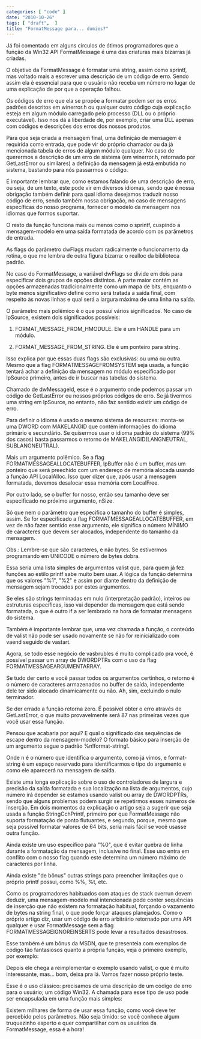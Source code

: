 ```yaml
---
categories: [ "code" ]
date: "2010-10-26"
tags: [ "draft",  ]
title: "FormatMessage para... dumies?"
---
```

Já foi comentado em alguns círculos de ótimos programadores que a função da Win32 API FormatMessage é uma das criaturas mais bizarras já criadas.

O objetivo da FormatMessage é formatar uma string, assim como sprintf, mas voltado mais a escrever uma descrição de um código de erro. Sendo assim ela é essencial para que o usuário não receba um número no lugar de uma explicação de por que a operação falhou.

Os códigos de erro que ela se propõe a formatar podem ser os erros padrões descritos em winerror.h ou qualquer outro código cuja explicação esteja em algum módulo carregado pelo processo (DLL ou o próprio executável). Isso nos dá a liberdade de, por exemplo, criar uma DLL apenas com códigos e descrições dos erros dos nossos produtos.

Para que seja criada a mensagem final, uma definição de mensagem é requirida como entrada, que pode vir do próprio chamador ou da já mencionada tabela de erros de algum módulo qualquer. No caso de querermos a descrição de um erro de sistema (em winerror.h, retornado por GetLastError ou similares) a definição da mensagem já está embutida no sistema, bastando para nós passarmos o código.

É importante lembrar que, como estamos falando de uma descrição de erro, ou seja, de um texto, este pode vir em diversos idiomas, sendo que é nossa obrigação também definir para qual idioma desejamos traduzir nosso código de erro, sendo também nossa obrigação, no caso de mensagens específicas do nosso programa, fornecer o modelo da mensagem nos idiomas que formos suportar.

O resto da função funciona mais ou menos como o sprintf, cuspindo a mensagem-modelo em uma saída formatada de acordo com os parâmetros de entrada.


As flags do parâmetro dwFlags mudam radicalmente o funcionamento da rotina, o que me lembra de outra figura bizarra: o realloc da biblioteca padrão.

No caso do FormatMessage, a variável dwFlags se divide em dois para especificar dois grupos de opções distintos. A parte maior contém as opções armazenadas tradicionalmente como um mapa de bits, enquanto o byte menos significativo define como será tratada a saída final, com respeito às novas linhas e qual será a largura máxima de uma linha na saída.

O parâmetro mais polêmico é o que possui vários significados. No caso de lpSource, existem dois significados possíveis:

  1. FORMAT_MESSAGE_FROM_HMODULE. Ele é um HANDLE para um módulo.

  2. FORMAT_MESSAGE_FROM_STRING. Ele é um ponteiro para string.

Isso explica por que essas duas flags são exclusivas: ou uma ou outra. Mesmo que a flag FORMATMESSAGEFROMSYSTEM seja usada, a função tentará achar a definição da mensagem no módulo especificado por lpSource primeiro, antes de ir buscar nas tabelas do sistema.

Chamado de dwMessageId, esse é o argumento onde podemos passar um código de GetLastError ou nossos próprios códigos de erro. Se já tivermos uma string em lpSource, no entanto, não faz sentido existir um código de erro.

Para definir o idioma é usado o mesmo sistema de resources: monta-se uma DWORD com MAKELANGID que contém informações do idioma primário e secundário. Se quisermos usar o idioma padrão do sistema (99% dos casos) basta passarmos o retorno de MAKELANGID(LANGNEUTRAL, SUBLANGNEUTRAL).

Mais um argumento polêmico. Se a flag FORMATMESSAGEALLOCATEBUFFER, lpBuffer não é um buffer, mas um ponteiro que será preechido com um endereço de memória alocada usando a função API LocalAlloc. Isso quer dizer que, após usar a mensagem formatada, devemos desalocar essa memória com LocalFree.

Por outro lado, se o buffer for nosso, então seu tamanho deve ser especificado no próximo argumento, nSize.

Só que nem o parâmetro que especifica o tamanho do buffer é simples, assim. Se for especificado a flag FORMATMESSAGEALLOCATEBUFFER, em vez de não fazer sentido esse argumento, ele significa o número MÍNIMO de caracteres que devem ser alocados, independente do tamanho da mensagem.

Obs.: Lembre-se que são caracteres, e não bytes. Se estivermos programando em UNICODE o número de bytes dobra.

Essa seria uma lista simples de argumentos valist que, para quem já fez funções ao estilo printf sabe muito bem usar. A lógica da função determina que os valores "%1", "%2" e assim por diante dentro da definição de mensagem sejam trocados por estes argumentos.

Se eles são strings terminadas em nulo (interpretação padrão), inteiros ou estruturas específicas, isso vai depender da mensagem que está sendo formatada, o que é outro if a ser lembrado na hora de formatar mensagens do sistema.

Também é importante lembrar que, uma vez chamada a função, o conteúdo de valist não pode ser usado novamente se não for reinicializado com vaend seguido de vastart.

Agora, se todo esse negócio de vasbrubles é muito complicado pra você, é possível passar um array de DWORDPTRs com o uso da flag FORMATMESSAGEARGUMENTARRAY.

Se tudo der certo e você passar todos os argumentos certinhos, o retorno é o número de caracteres armazenados no buffer de saída, independente dele ter sido alocado dinamicamente ou não. Ah, sim, excluindo o nulo terminador.

Se der errado a função retorna zero. É possível obter o erro através de GetLastError, o que muito provavelmente será 87 nas primeiras vezes que você usar essa função.

Pensou que acabaria por aqui? E qual o significado das sequências de escape dentro da mensagem-modelo? O formato básico para inserção de um argumento segue o padrão %n!format-string!.

Onde n é o número que identifica o argumento, como já vimos, e format-string é um espaço reservado para identificarmos o tipo do argumento e como ele aparecerá na mensagem de saída.

Existe uma longa explicação sobre o uso de controladores de largura e precisão da saída formatada e sua localização na lista de argumentos, cujo número irá depender se estamos usando valist ou array de DWORDPTRs, sendo que alguns problemas podem surgir se repetirmos esses números de inserção. Em dois momentos da explicação o artigo seja a sugerir que seja usada a função StringCchPrintf, primeiro por que FormatMessage não suporta formatação de ponto flutuantes, e segundo, porque, mesmo que seja possível formatar valores de 64 bits, seria mais fácil se você usasse outra função.

Ainda existe um uso específico para "%0", que é evitar quebra de linha durante a formatação da mensagem, inclusive no final. Esse uso entra em conflito com o nosso flag quando este determina um número máximo de caracteres por linha.

Ainda existe "de bônus" outras strings para preencher limitações que o próprio printf possui, como %%, %t, etc.

Como os programadores habituados com ataques de stack overrun devem deduzir, uma mensagem-modelo mal intencionada pode conter sequências de inserção que não existem na formatação habitual, forçando o vazamento de bytes na string final, o que pode forçar ataques planejados. Como o próprio artigo diz, usar um código de erro arbitrário retornado por uma API qualquer e usar FormatMessage sem a flag FORMATMESSAGEIGNOREINSERTS pode levar a resultados desastrosos.

Esse também é um bônus da MSDN, que te presenteia com exemplos de código tão fantasiosos quanto a própria função, veja o primeiro exemplo, por exemplo:


Depois ele chega a reimplementar o exemplo usando valist, o que é muito interessante, mas... bom, deixa pra lá. Vamos fazer nosso próprio teste.

Esse é o uso clássico: precisamos de uma descrição de um código de erro para o usuário; um código Win32. A chamada para esse tipo de uso pode ser encapsulada em uma função mais simples:


Existem milhares de forma de usar essa função, como você deve ter percebido pelos parâmetros. Não seja tímido: se você conhece algum truquezinho esperto e quer compartilhar com os usuários da FormatMessage, essa é a hora!
